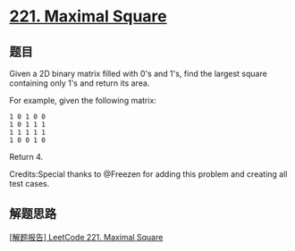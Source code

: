 # [221. Maximal Square](https://leetcode.com/problems/maximal-square/)

## 题目
Given a 2D binary matrix filled with 0's and 1's, find the largest square containing only 1's and return its area.


For example, given the following matrix:
```
1 0 1 0 0
1 0 1 1 1
1 1 1 1 1
1 0 0 1 0
```
Return 4.


Credits:Special thanks to @Freezen for adding this problem and creating all test cases.

## 解题思路

[[解题报告] LeetCode 221. Maximal Square](http://zxi.mytechroad.com/blog/dynamic-programming/leetcode-221-maximal-square/)
